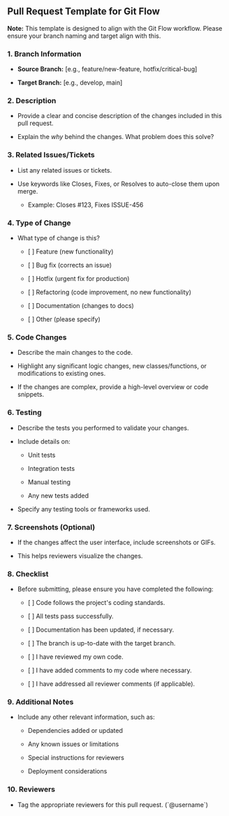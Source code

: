 Pull Request Template for Git Flow
----------------------------------

**Note:** This template is designed to align with the Git Flow workflow. Please ensure your branch naming and target align with this.

### 1\. Branch Information

* **Source Branch:** \[e.g., feature/new-feature, hotfix/critical-bug\]

* **Target Branch:** \[e.g., develop, main\]

### 2\. Description

* Provide a clear and concise description of the changes included in this pull request.

* Explain the _why_ behind the changes. What problem does this solve?

### 3\. Related Issues/Tickets

* List any related issues or tickets.

* Use keywords like Closes, Fixes, or Resolves to auto-close them upon merge.

  * Example: Closes #123, Fixes ISSUE-456

### 4\. Type of Change

* What type of change is this?

  * \[ \] Feature (new functionality)

  * \[ \] Bug fix (corrects an issue)

  * \[ \] Hotfix (urgent fix for production)

  * \[ \] Refactoring (code improvement, no new functionality)

  * \[ \] Documentation (changes to docs)

  * \[ \] Other (please specify)

### 5\. Code Changes

* Describe the main changes to the code.

* Highlight any significant logic changes, new classes/functions, or modifications to existing ones.

* If the changes are complex, provide a high-level overview or code snippets.

### 6\. Testing

* Describe the tests you performed to validate your changes.

* Include details on:

  * Unit tests

  * Integration tests

  * Manual testing

  * Any new tests added

* Specify any testing tools or frameworks used.

### 7\. Screenshots (Optional)

* If the changes affect the user interface, include screenshots or GIFs.

* This helps reviewers visualize the changes.

### 8\. Checklist

* Before submitting, please ensure you have completed the following:

  * \[ \] Code follows the project's coding standards.

  * \[ \] All tests pass successfully.

  * \[ \] Documentation has been updated, if necessary.

  * \[ \] The branch is up-to-date with the target branch.

  * \[ \] I have reviewed my own code.

  * \[ \] I have added comments to my code where necessary.

  * \[ \] I have addressed all reviewer comments (if applicable).

### 9\. Additional Notes

* Include any other relevant information, such as:

  * Dependencies added or updated

  * Any known issues or limitations

  * Special instructions for reviewers

  * Deployment considerations

### 10\. Reviewers

* Tag the appropriate reviewers for this pull request. (\`@username\`)

